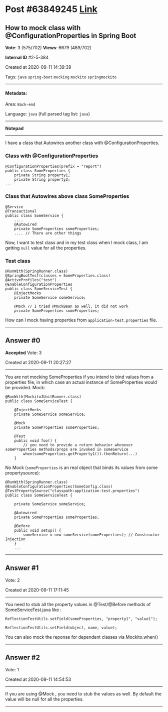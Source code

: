
# Post \#63849245 [Link](https://stackoverflow.com/questions/63849245/)

## How to mock class with @ConfigurationProperties in Spring Boot

**Vote**: 3 (575/702) **Views**: 6679 (489/702) 

**Internal ID** \#2-5-384

Created at 2020-09-11 14:39:39

Tags: `java` `spring-boot` `mocking` `mockito` `springmockito`

----------

#### Metadata:

Area: `Back-end`

Language: `java` (full parsed tag list: `java`)

----------

**Notepad**


----------

I have a class that Autowires another class with @ConfigurationProperties.

### Class with @ConfigurationProperties


```
@ConfigurationProperties(prefix = "report")
public class SomeProperties {
    private String property1;
    private String property2;
...
```


### Class that Autowires above class SomeProperties


```
@Service
@Transactional
public class SomeService {
    ....
    @Autowired
    private SomeProperties someProperties;
    .... // There are other things
```

Now, I want to test  class and in my test class when I mock  class, I am getting `null` value for all the properties.

### Test class


```
@RunWith(SpringRunner.class)
@SpringBootTest(classes = SomeProperties.class)
@ActiveProfiles("test")
@EnableConfigurationProperties
public class SomeServiceTest {
    @InjectMocks
    private SomeService someService;

    @Mock // I tried @MockBean as well, it did not work
    private SomeProperties someProperties;
```

How can I mock  having properties from `application-test.properties` file.


----------
        
## Answer \#0

**Accepted** Vote: 3

Created at 2020-09-11 20:27:27

------------

You are not mocking SomeProperties if you intend to bind values from a properties file, in which case an actual instance of SomeProperties would be provided.
Mock:
```
@RunWith(MockitoJUnitRunner.class)
public class SomeServiceTest {

    @InjectMocks
    private SomeService someService;

    @Mock
    private SomeProperties someProperties;

    @Test
    public void foo() {
        // you need to provide a return behavior whenever someProperties methods/props are invoked in someService
        when(someProperties.getProperty1()).thenReturn(...)
    }
```

No Mock (`someProperties` is an real object that binds its values from some propertysource):
```
@RunWith(SpringRunner.class)
@EnableConfigurationProperties(SomeConfig.class)
@TestPropertySource("classpath:application-test.properties")
public class SomeServiceTest {
   
    private SomeService someService;

    @Autowired
    private SomeProperties someProperties;

    @Before
    public void setup() {
        someService = new someService(someProperties); // Constructor Injection
    }
    ...
```



------------
    
    
## Answer \#1

 Vote: 2

Created at 2020-09-11 17:11:45

------------

You need to stub all the property values in @Test/@Before methods of SomeServiceTest.java like :
```
ReflectionTestUtils.setField(someProperties, "property1", "value1");

ReflectionTestUtils.setField(object, name, value);
```

You can also mock the reponse for dependent classes via Mockito.when()


------------
    
    
## Answer \#2

 Vote: 1

Created at 2020-09-11 14:54:53

------------

If you are using @Mock , you need to stub the values as well. By default the value will be null for all the properties.


------------
    
    